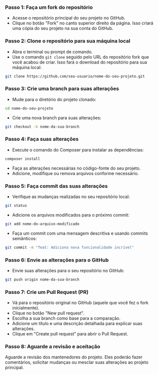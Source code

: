 ### Passo 1: Faça um fork do repositório

- Acesse o repositório principal do seu projeto no GitHub.
- Clique no botão "Fork" no canto superior direito da página. Isso criará uma cópia do seu projeto na sua conta do
  GitHub.

### Passo 2: Clone o repositório para sua máquina local

- Abra o terminal ou prompt de comando.
- Use o comando `git clone` seguido pelo URL do repositório fork que você acabou de criar. Isso fará o download do
  repositório para sua máquina local:

```bash
git clone https://github.com/seu-usuario/nome-do-seu-projeto.git
```

### Passo 3: Crie uma branch para suas alterações

- Mude para o diretório do projeto clonado:

```bash
cd nome-do-seu-projeto
```

- Crie uma nova branch para suas alterações:

```bash
git checkout -b nome-da-sua-branch
```

### Passo 4: Faça suas alterações

- Execute o comando do Composer para instalar as dependências:

```bash
composer install
```

- Faça as alterações necessárias no código-fonte do seu projeto.
- Adicione, modifique ou remova arquivos conforme necessário.

### Passo 5: Faça commit das suas alterações

- Verifique as mudanças realizadas no seu repositório local:

```bash
git status
```

- Adicione os arquivos modificados para o próximo commit:

```bash
git add nome-do-arquivo-modificado
```

- Faça um commit com uma mensagem descritiva e usando commits semânticos:

```bash
git commit -m "feat: Adiciona nova funcionalidade incrível"
```

### Passo 6: Envie as alterações para o GitHub

- Envie suas alterações para o seu repositório no GitHub:

```bash
git push origin nome-da-sua-branch
```

### Passo 7: Crie um Pull Request (PR)

- Vá para o repositório original no GitHub (aquele que você fez o fork inicialmente).
- Clique no botão "New pull request".
- Escolha a sua branch como base para a comparação.
- Adicione um título e uma descrição detalhada para explicar suas alterações.
- Clique em "Create pull request" para abrir o Pull Request.

### Passo 8: Aguarde a revisão e aceitação

Aguarde a revisão dos mantenedores do projeto. Eles poderão fazer comentários, solicitar mudanças ou mesclar suas
alterações ao projeto principal.
